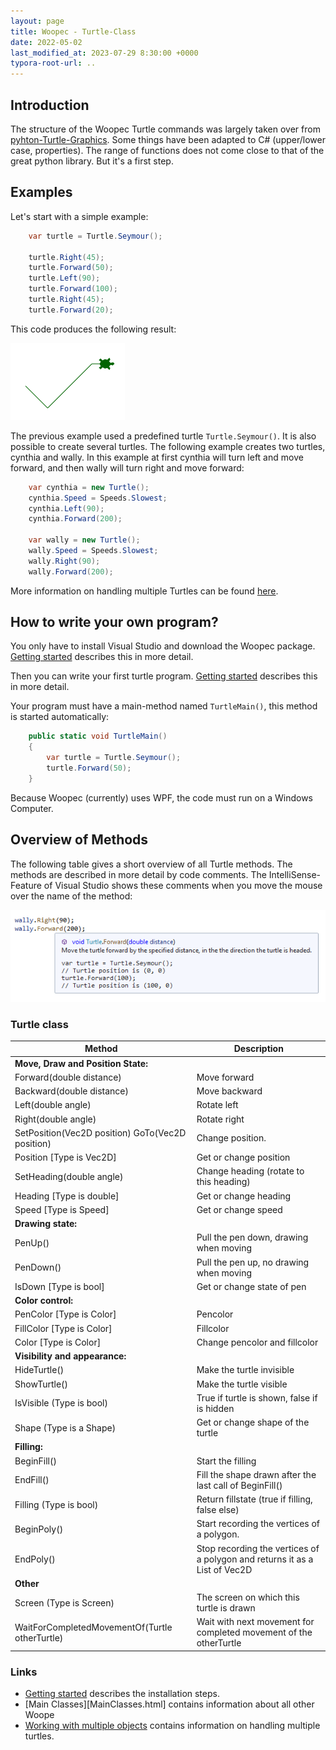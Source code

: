 ```yaml
---
layout: page
title: Woopec - Turtle-Class
date: 2022-05-02
last_modified_at: 2023-07-29 8:30:00 +0000
typora-root-url: ..
---
```



## Introduction

The structure of the Woopec Turtle commands was largely taken over from  [pyhton-Turtle-Graphics](https://docs.python.org/3/library/turtle.html#module-turtle). Some things have been adapted to C# (upper/lower case, properties). The range of functions does not come close to that of the great python library. But it's a first step.

## Examples

Let's start with a simple example:
```csharp
    var turtle = Turtle.Seymour();

    turtle.Right(45);
    turtle.Forward(50);
    turtle.Left(90);
    turtle.Forward(100);
    turtle.Right(45);
    turtle.Forward(20);
```
This code produces the following result:

![Woopec C# turtle graphics, result of simple example](/assets/images/FirstSample.png)

The previous example used a predefined turtle `Turtle.Seymour()`. It is also possible to create several turtles. The following example creates two turtles, cynthia and wally. In this example at first cynthia will turn left and move forward, and then wally will turn right and move forward:

```csharp
    var cynthia = new Turtle();
    cynthia.Speed = Speeds.Slowest;
    cynthia.Left(90);
    cynthia.Forward(200);

    var wally = new Turtle();
    wally.Speed = Speeds.Slowest;
    wally.Right(90);
    wally.Forward(200);
```
More information on handling multiple Turtles can be found [here](MultipleTurtles.html).

## How to write your own program?

You only have to install Visual Studio and download the Woopec package. [Getting started](GettingStarted.html) describes this in more detail.

Then you can write your first turtle program. [Getting started](GettingStarted.html) describes this in more detail.


Your program must have a main-method named `TurtleMain()`, this method is started automatically:

```csharp
    public static void TurtleMain()
    {
        var turtle = Turtle.Seymour();
        turtle.Forward(50);
    }
```

Because Woopec (currently) uses WPF, the code must run on a Windows Computer.

## Overview of Methods

The following table gives a short overview of all Turtle methods. The methods are described in more detail by code comments.
The IntelliSense-Feature of Visual Studio shows these comments when you move the mouse over the name of the method:

![IntelliSense](/assets/images/IntelliSense.png)

### Turtle class

| Method                                           | Description                                                  |
| ------------------------------------------------ | ------------------------------------------------------------ |
| **Move, Draw and Position State:**               |                                                              |
| Forward(double distance)                         | Move forward                                                 |
| Backward(double distance)                        | Move backward                                                |
| Left(double angle)                               | Rotate left                                                  |
| Right(double angle)                              | Rotate right                                                 |
| SetPosition(Vec2D position) GoTo(Vec2D position) | Change position.                                             |
| Position [Type is Vec2D]                         | Get or change position                                       |
| SetHeading(double angle)                         | Change heading (rotate to this heading)                      |
| Heading [Type is double]                         | Get or change heading                                        |
| Speed [Type is Speed]                            | Get or change speed                                          |
| **Drawing state:**                               |                                                              |
| PenUp()                                          | Pull the pen down, drawing when moving                       |
| PenDown()                                        | Pull the pen up, no drawing when moving                      |
| IsDown [Type is bool]                            | Get or change state of pen                                   |
| **Color control:**                               |                                                              |
| PenColor [Type is Color]                         | Pencolor                                                     |
| FillColor [Type is Color]                        | Fillcolor                                                    |
| Color [Type is Color]                            | Change pencolor and fillcolor                                |
| **Visibility and appearance:**                   |                                                              |
| HideTurtle()                                     | Make the turtle invisible                                    |
| ShowTurtle()                                     | Make the turtle visible                                      |
| IsVisible (Type is bool)                         | True if turtle is shown, false if is hidden                  |
| Shape (Type is a Shape)                          | Get or change shape of the turtle                            |
| **Filling:**                                     |                                                              |
| BeginFill()                                      | Start the filling                                            |
| EndFill()                                        | Fill the shape drawn after the last call of BeginFill()      |
| Filling (Type is bool)                           | Return fillstate (true if filling, false else)               |
| BeginPoly()                                                  | Start recording the vertices of a polygon.                   |
| EndPoly()                                                    | Stop recording the vertices of a polygon and returns it as a List of Vec2D |
| **Other**                                        |                                                              |
| Screen (Type is Screen)                          | The screen on which this turtle is drawn                     |
| WaitForCompletedMovementOf(Turtle otherTurtle)   | Wait with next movement for completed movement of the otherTurtle |


### Links

* [Getting started](GettingStarted.html) describes the installation steps.
* [Main Classes][MainClasses.html] contains information about all other Woope
* [Working with multiple objects](MultipleTurtles.html) contains information on handling multiple turtles.
